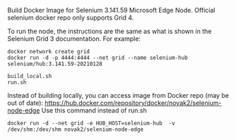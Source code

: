 Build Docker Image for Selenium 3.141.59 Microsoft Edge Node. Official selenium docker repo only supports Grid 4.

To run the node, the instructions are the same as what is shown in the Selenium Grid 3 documentation. For example:
```
docker network create grid 
docker run -d -p 4444:4444 --net grid --name selenium-hub selenium/hub:3.141.59-20210128 

build_local.sh
run.sh
```
Instead of building locally, you can access image from Docker repo (may be out of date): https://hub.docker.com/repository/docker/novak2/selenium-node-edge
Use this command instead of run.sh

```docker run -d --net grid -e HUB_HOST=selenium-hub  -v /dev/shm:/dev/shm novak2/selenium-node-edge```
